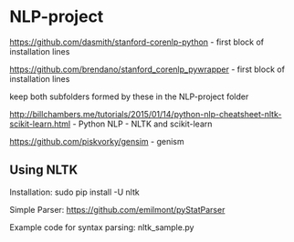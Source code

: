 # NLP-project

https://github.com/dasmith/stanford-corenlp-python - first block of installation lines

https://github.com/brendano/stanford_corenlp_pywrapper - first block of installation lines

keep both subfolders formed by these in the NLP-project folder

http://billchambers.me/tutorials/2015/01/14/python-nlp-cheatsheet-nltk-scikit-learn.html - Python NLP - NLTK and scikit-learn

https://github.com/piskvorky/gensim - genism

## Using NLTK

Installation: sudo pip install -U nltk

Simple Parser: https://github.com/emilmont/pyStatParser

Example code for syntax parsing: nltk_sample.py
